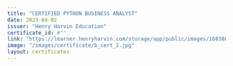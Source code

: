 ```yaml
---
title: "CERTIFIED PYTHON BUSINESS ANALYST"
date: 2023-04-02
issuer: "Henry Harvin Education"
certificate_id: #""
link: "https://learner.henryharvin.com/storage/app/public/images/16838687621683868758.jpg"
image: "/images/certificate/b_cert_2.jpg"
layout: certificates
---
```



